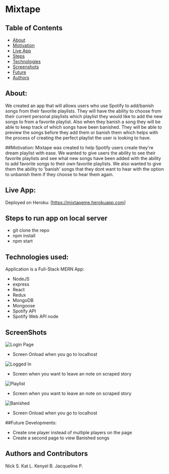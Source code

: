 # Mixtape

## Table of Contents
* [About](#about)
* [Motivation](#motivation)
* [Live App](#live)
* [Steps](#steps)
* [Technologies](#technologies)
* [Screenshots](#screenshots)
* [Future](#future)
* [Authors](#authors)

## About:
We created an app that will allows users who use Spotify to add/banish songs from their favorite playlists. They will have the ability to choose from their current personal playlists which playlist they would like to add the new songs to from a favorite playlist. Also when they banish a song they will be able to keep track of which songs have been banished. They will be able to preview the songs before they add them or banish them which helps with the process of creating the perfect playlist the user is looking to have.

##Motivation:
Mixtape was created to help Spotify users create they're dream playlist with ease. We wanted to give users the ability to see their favorite playlists and see what new songs have been added with the ability to add favorite songs to their own favorite playlists. We also wanted to give them the ability to 'banish' songs that they dont want to hear with the option to unbanish them if they choose to hear them again. 

## Live App:
Deployed on Heroku: [https://mixtapeme.herokuapp.com]

## Steps to run app on local server
- git clone the repo
- npm install
- npm start

## Technologies used:
Application is a Full-Stack MERN App: 
- NodeJS
- express
- React
- Redux
- MongoDB
- Mongoose
- Spotify API
- Spotify Web API node

## ScreenShots

![Login Page](./images/concert-this.png)
- Screen Onload when you go to localhost 

![Logged In](./images/concert-this.png)
- Screen when you want to leave an note on scraped story 

![Playlist](./images/concert-this.png)
- Screen when you want to leave an note on scraped story 

![Banished](./images/schema.jpg)
- Screen Onload when you go to localhost 




##Future Developments:
- Create one player instead of multiple players on the page 
- Create a second page to view Banished songs 


## Authors and Contributors 
Nick S. 
Kat L. 
Kenyel B.
Jacqueline P.
